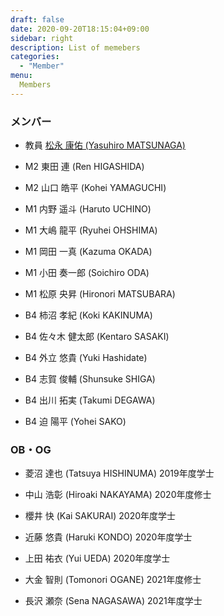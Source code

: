 ```yaml
---
draft: false
date: 2020-09-20T18:15:04+09:00
sidebar: right
description: List of memebers
categories:
  - "Member"
menu:
  Members
---
```


### メンバー

* 教員 [松永 康佑 (Yasuhiro MATSUNAGA)](/member/matsunaga/)

* M2 東田 連 (Ren HIGASHIDA)

* M2 山口 皓平 (Kohei YAMAGUCHI)

* M1 内野 遥斗 (Haruto UCHINO)

* M1 大嶋 龍平 (Ryuhei OHSHIMA)

* M1 岡田 一真 (Kazuma OKADA)

* M1 小田 奏一郎 (Soichiro ODA)

* M1 松原 央昇 (Hironori MATSUBARA)

* B4 柿沼 孝紀 (Koki KAKINUMA)

* B4 佐々木 健太郎 (Kentaro SASAKI)

* B4 外立 悠貴 (Yuki Hashidate)

* B4 志賀 俊輔 (Shunsuke SHIGA)

* B4 出川 拓実 (Takumi DEGAWA)

* B4 迫 陽平 (Yohei SAKO)

### OB・OG

* 菱沼 達也 (Tatsuya HISHINUMA) 2019年度学士

* 中山 浩彰 (Hiroaki NAKAYAMA) 2020年度修士

* 櫻井 快 (Kai SAKURAI) 2020年度学士

* 近藤 悠貴 (Haruki KONDO) 2020年度学士

* 上田 祐衣 (Yui UEDA) 2020年度学士

* 大金 智則 (Tomonori OGANE) 2021年度修士

* 長沢 瀬奈 (Sena NAGASAWA) 2021年度学士

